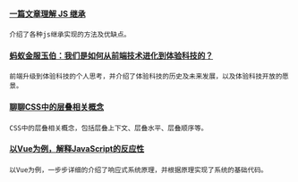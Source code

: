 
#### [一篇文章理解 JS 继承](https://mp.weixin.qq.com/s/Hjzt0DUd6aXIH84vrf0poQ)
    介绍了各种js继承实现的方法及优缺点。

#### [蚂蚁金服玉伯：我们是如何从前端技术进化到体验科技的？](https://mp.weixin.qq.com/s/IYddaaw2ps1wR2VT1dZWPg)
    前端升级到体验科技的个人思考，并介绍了体验科技的历史及未来发展，以及体验科技开放的愿景。

#### [聊聊CSS中的层叠相关概念](https://www.w3cplus.com/css/understand-css-stacking-context-order-z-index.html)
    CSS中的层叠相关概念，包括层叠上下文、层叠水平、层叠顺序等。

#### [以Vue为例，解释JavaScript的反应性](https://mp.weixin.qq.com/s/Wm5-3hsqre7ft_f0YBnoeg)
    以Vue为例，一步步详细的介绍了响应式系统原理，并根据原理实现了系统的基础代码。